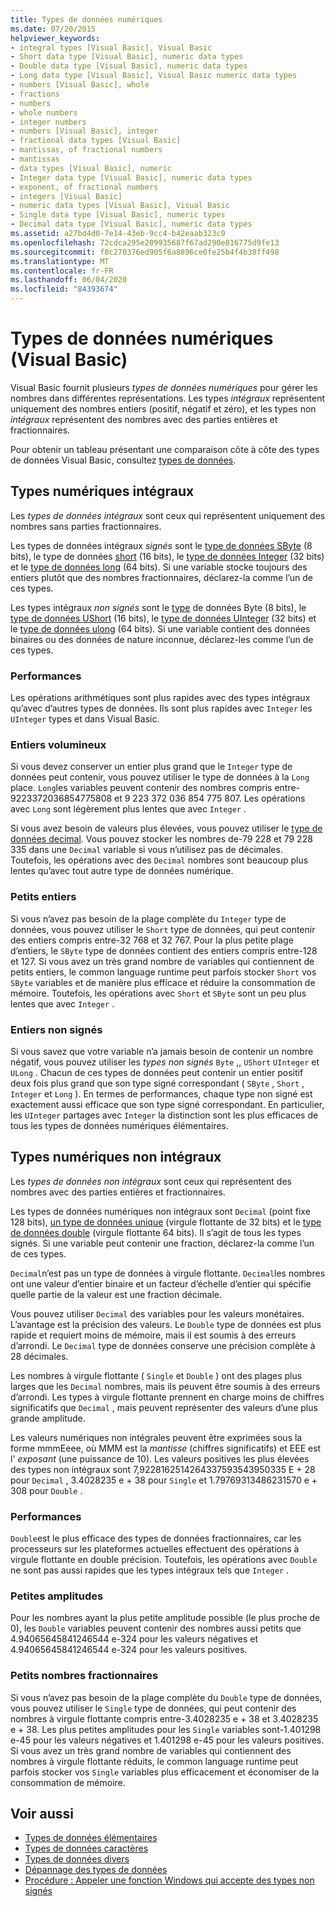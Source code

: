 ```yaml
---
title: Types de données numériques
ms.date: 07/20/2015
helpviewer_keywords:
- integral types [Visual Basic], Visual Basic
- Short data type [Visual Basic], numeric data types
- Double data type [Visual Basic], numeric data types
- Long data type [Visual Basic], Visual Basic numeric data types
- numbers [Visual Basic], whole
- fractions
- numbers
- whole numbers
- integer numbers
- numbers [Visual Basic], integer
- fractional data types [Visual Basic]
- mantissas, of fractional numbers
- mantissas
- data types [Visual Basic], numeric
- Integer data type [Visual Basic], numeric data types
- exponent, of fractional numbers
- integers [Visual Basic]
- numeric data types [Visual Basic], Visual Basic
- Single data type [Visual Basic], numeric types
- Decimal data type [Visual Basic], numeric data types
ms.assetid: a27bd4d0-7e14-43eb-9cc4-b42eaab323c9
ms.openlocfilehash: 72cdca295e209935687f67ad290e816775d9fe13
ms.sourcegitcommit: f8c270376ed905f6a8896ce0fe25b4f4b38ff498
ms.translationtype: MT
ms.contentlocale: fr-FR
ms.lasthandoff: 06/04/2020
ms.locfileid: "84393674"
---
```

# <a name="numeric-data-types-visual-basic"></a>Types de données numériques (Visual Basic)
Visual Basic fournit plusieurs *types de données numériques* pour gérer les nombres dans différentes représentations. Les types *intégraux* représentent uniquement des nombres entiers (positif, négatif et zéro), et les types non *intégraux* représentent des nombres avec des parties entières et fractionnaires.  
  
 Pour obtenir un tableau présentant une comparaison côte à côte des types de données Visual Basic, consultez [types de données](../../../language-reference/data-types/index.md).  
  
## <a name="integral-numeric-types"></a>Types numériques intégraux  
 Les *types de données intégraux* sont ceux qui représentent uniquement des nombres sans parties fractionnaires.  
  
 Les types de données intégraux *signés* sont le [type de données SByte](../../../language-reference/data-types/sbyte-data-type.md) (8 bits), le type de données [short](../../../language-reference/data-types/short-data-type.md) (16 bits), le [type de données Integer](../../../language-reference/data-types/integer-data-type.md) (32 bits) et le [type de données long](../../../language-reference/data-types/long-data-type.md) (64 bits). Si une variable stocke toujours des entiers plutôt que des nombres fractionnaires, déclarez-la comme l’un de ces types.  
  
 Les types intégraux *non signés* sont le [type](../../../language-reference/data-types/byte-data-type.md) de données Byte (8 bits), le [type de données UShort](../../../language-reference/data-types/ushort-data-type.md) (16 bits), le [type de données UInteger](../../../language-reference/data-types/uinteger-data-type.md) (32 bits) et le [type de données ulong](../../../language-reference/data-types/ulong-data-type.md) (64 bits). Si une variable contient des données binaires ou des données de nature inconnue, déclarez-les comme l’un de ces types.  
  
### <a name="performance"></a>Performances  
 Les opérations arithmétiques sont plus rapides avec des types intégraux qu’avec d’autres types de données. Ils sont plus rapides avec `Integer` les `UInteger` types et dans Visual Basic.  
  
### <a name="large-integers"></a>Entiers volumineux  
 Si vous devez conserver un entier plus grand que le `Integer` type de données peut contenir, vous pouvez utiliser le type de données à la `Long` place. `Long`les variables peuvent contenir des nombres compris entre-9223372036854775808 et 9 223 372 036 854 775 807. Les opérations avec `Long` sont légèrement plus lentes que avec `Integer` .  
  
 Si vous avez besoin de valeurs plus élevées, vous pouvez utiliser le [type de données decimal](../../../language-reference/data-types/decimal-data-type.md). Vous pouvez stocker les nombres de-79 228 et 79 228 335 dans une `Decimal` variable si vous n’utilisez pas de décimales. Toutefois, les opérations avec des `Decimal` nombres sont beaucoup plus lentes qu’avec tout autre type de données numérique.  
  
### <a name="small-integers"></a>Petits entiers  
 Si vous n’avez pas besoin de la plage complète du `Integer` type de données, vous pouvez utiliser le `Short` type de données, qui peut contenir des entiers compris entre-32 768 et 32 767. Pour la plus petite plage d’entiers, le `SByte` type de données contient des entiers compris entre-128 et 127. Si vous avez un très grand nombre de variables qui contiennent de petits entiers, le common language runtime peut parfois stocker `Short` vos `SByte` variables et de manière plus efficace et réduire la consommation de mémoire. Toutefois, les opérations avec `Short` et `SByte` sont un peu plus lentes que avec `Integer` .  
  
### <a name="unsigned-integers"></a>Entiers non signés  
 Si vous savez que votre variable n’a jamais besoin de contenir un nombre négatif, vous pouvez utiliser les *types non signés* `Byte` ,, `UShort` `UInteger` et `ULong` . Chacun de ces types de données peut contenir un entier positif deux fois plus grand que son type signé correspondant ( `SByte` , `Short` , `Integer` et `Long` ). En termes de performances, chaque type non signé est exactement aussi efficace que son type signé correspondant. En particulier, les `UInteger` partages avec `Integer` la distinction sont les plus efficaces de tous les types de données numériques élémentaires.  
  
## <a name="nonintegral-numeric-types"></a>Types numériques non intégraux  
 Les *types de données non intégraux* sont ceux qui représentent des nombres avec des parties entières et fractionnaires.  
  
 Les types de données numériques non intégraux sont `Decimal` (point fixe 128 bits), [un type de données unique](../../../language-reference/data-types/single-data-type.md) (virgule flottante de 32 bits) et le [type de données double](../../../language-reference/data-types/double-data-type.md) (virgule flottante 64 bits). Il s’agit de tous les types signés. Si une variable peut contenir une fraction, déclarez-la comme l’un de ces types.  
  
 `Decimal`n’est pas un type de données à virgule flottante. `Decimal`les nombres ont une valeur d’entier binaire et un facteur d’échelle d’entier qui spécifie quelle partie de la valeur est une fraction décimale.  
  
 Vous pouvez utiliser `Decimal` des variables pour les valeurs monétaires. L’avantage est la précision des valeurs. Le `Double` type de données est plus rapide et requiert moins de mémoire, mais il est soumis à des erreurs d’arrondi. Le `Decimal` type de données conserve une précision complète à 28 décimales.  
  
 Les nombres à virgule flottante ( `Single` et `Double` ) ont des plages plus larges que les `Decimal` nombres, mais ils peuvent être soumis à des erreurs d’arrondi. Les types à virgule flottante prennent en charge moins de chiffres significatifs que `Decimal` , mais peuvent représenter des valeurs d’une plus grande amplitude.  
  
 Les valeurs numériques non intégrales peuvent être exprimées sous la forme mmmEeee, où MMM est la *mantisse* (chiffres significatifs) et EEE est l' *exposant* (une puissance de 10). Les valeurs positives les plus élevées des types non intégraux sont 7,9228162514264337593543950335 E + 28 pour `Decimal` , 3.4028235 e + 38 pour `Single` et 1.79769313486231570 e + 308 pour `Double` .  
  
### <a name="performance"></a>Performances  
 `Double`est le plus efficace des types de données fractionnaires, car les processeurs sur les plateformes actuelles effectuent des opérations à virgule flottante en double précision. Toutefois, les opérations avec `Double` ne sont pas aussi rapides que les types intégraux tels que `Integer` .  
  
### <a name="small-magnitudes"></a>Petites amplitudes  
 Pour les nombres ayant la plus petite amplitude possible (le plus proche de 0), les `Double` variables peuvent contenir des nombres aussi petits que 4.94065645841246544 e-324 pour les valeurs négatives et 4.94065645841246544 e-324 pour les valeurs positives.  
  
### <a name="small-fractional-numbers"></a>Petits nombres fractionnaires  
 Si vous n’avez pas besoin de la plage complète du `Double` type de données, vous pouvez utiliser le `Single` type de données, qui peut contenir des nombres à virgule flottante compris entre-3.4028235 e + 38 et 3.4028235 e + 38. Les plus petites amplitudes pour les `Single` variables sont-1.401298 e-45 pour les valeurs négatives et 1.401298 e-45 pour les valeurs positives. Si vous avez un très grand nombre de variables qui contiennent des nombres à virgule flottante réduits, le common language runtime peut parfois stocker vos `Single` variables plus efficacement et économiser de la consommation de mémoire.  
  
## <a name="see-also"></a>Voir aussi

- [Types de données élémentaires](elementary-data-types.md)
- [Types de données caractères](character-data-types.md)
- [Types de données divers](miscellaneous-data-types.md)
- [Dépannage des types de données](troubleshooting-data-types.md)
- [Procédure : Appeler une fonction Windows qui accepte des types non signés](../../com-interop/how-to-call-a-windows-function-that-takes-unsigned-types.md)
